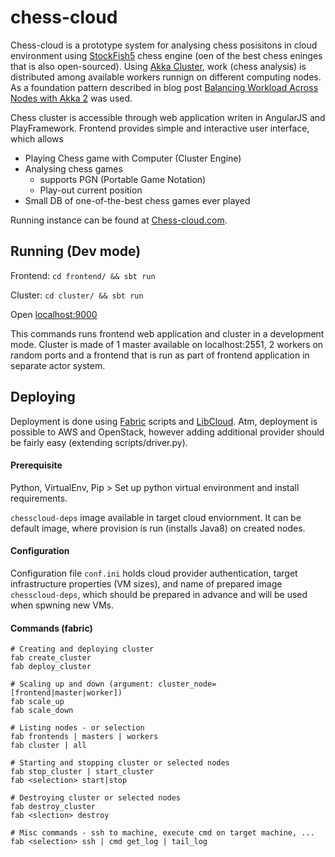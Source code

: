 # chess-cloud

Chess-cloud is a prototype system for analysing chess posisitons in cloud environment using [StockFish5](https://stockfishchess.org/) chess engine (oen of the best chess eninges that is also open-sourced). Using [Akka Cluster](http://doc.akka.io/docs/akka/2.2.0/common/cluster.html), work (chess analysis) is
distributed among available workers runnign on different computing nodes. As a foundation pattern described in blog post [Balancing Workload Across Nodes with Akka 2](http://letitcrash.com/post/29044669086/balancing-workload-across-nodes-with-akka-2) was used.

Chess cluster is accessible through web application writen in AngularJS and PlayFramework. Frontend provides simple and interactive user interface, which allows 
  - Playing Chess game with Computer (Cluster Engine) 
  - Analysing chess games 
    - supports PGN (Portable Game Notation)
    - Play-out current position 
  - Small DB of one-of-the-best chess games ever played 


Running instance can be found at [Chess-cloud.com](http://www.chess-cloud.com).

## Running (Dev mode)

Frontend: `cd frontend/ && sbt run`

Cluster:  `cd cluster/ && sbt run`

Open [localhost:9000](http://localhost:9000)

This commands runs frontend web application and cluster in a development mode. Cluster is made of 1 master available on localhost:2551, 2 workers on random ports and a frontend that is run as part of frontend application in separate actor system. 


## Deploying

Deployment is done using [Fabric](http://www.fabfile.org/) scripts and [LibCloud](http://libcloud.readthedocs.org/en/latest/). Atm, deployment is possible
to AWS and OpenStack, however adding additional provider should be fairly easy (extending scripts/driver.py). 

#### Prerequisite
Python, VirtualEnv, Pip > Set up python virtual environment and install requirements.

`chesscloud-deps` image available in target cloud enviornment. It can be default image, where
provision is run (installs Java8) on created nodes. 

#### Configuration

Configuration file `conf.ini` holds cloud provider authentication, target infrastructure properties (VM sizes), and
name of prepared image `chesscloud-deps`, which should be prepared in advance and will be used when spwning new VMs.

#### Commands (fabric)
```
# Creating and deploying cluster
fab create_cluster 
fab deploy_cluster

# Scaling up and down (argument: cluster_node=[frontend|master|worker])
fab scale_up
fab scale_down

# Listing nodes - or selection
fab frontends | masters | workers
fab cluster | all

# Starting and stopping cluster or selected nodes
fab stop_cluster | start_cluster
fab <selection> start|stop

# Destroying cluster or selected nodes
fab destroy_cluster
fab <slection> destroy

# Misc commands - ssh to machine, execute cmd on target machine, ...
fab <selection> ssh | cmd get_log | tail_log

```
